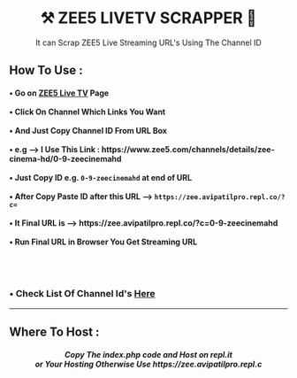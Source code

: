 <h1 align="center"> ⚒ ZEE5 LIVETV SCRAPPER 🔐 </h1>

<p align="center"> It can Scrap ZEE5 Live Streaming URL's Using The Channel ID </p>

<h2> How To Use : </h2>

<h4>
• Go on <a href="https://www.zee5.com/livetv">ZEE5 Live TV</a> Page <br><br>
• Click On Channel Which Links You Want <br><br>
• And Just Copy Channel ID From URL Box <br><br>
• e.g --> I Use This Link : https://www.zee5.com/channels/details/zee-cinema-hd/0-9-zeecinemahd <br><br>
• Just Copy ID e.g. <code>0-9-zeecinemahd</code> at end of URL <br><br>
• After Copy Paste ID after this URL --> <code>https://zee.avipatilpro.repl.co/?c=</code> <br><br>
• It Final URL is --> https://zee.avipatilpro.repl.co/?c=0-9-zeecinemahd <br><br>
• Run Final URL in Browser You Get Streaming URL <br>
</h4>
<br><br>

<h3>• Check List Of Channel Id's <a href="Channel_IDs.md">Here</a></h3>

---

<h2> Where To Host : </h2>

<h5 align="center"> Copy The index.php code and Host on repl.it <br> or Your Hosting Otherwise Use https://zee.avipatilpro.repl.c
